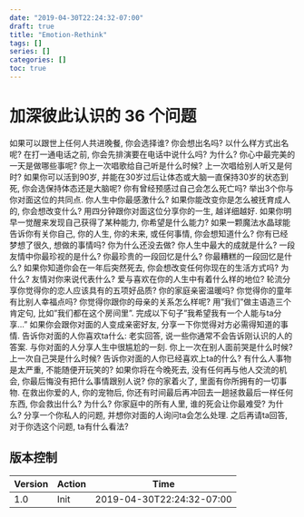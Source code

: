 ```yaml
---
date: "2019-04-30T22:24:32-07:00"
draft: true
title: "Emotion-Rethink"
tags: []
series: []
categories: []
toc: true
---
```


# 加深彼此认识的 36 个问题
如果可以跟世上任何人共进晚餐, 你会选择谁?
你会想出名吗? 以什么样方式出名呢?
在打一通电话之前, 你会先排演要在电话中说什么吗? 为什么?
你心中最完美的一天是做哪些事呢?
你上一次唱歌给自己听是什么时候? 上一次唱给别人听又是何时?
如果你可以活到90岁, 并能在30岁过后让体态或大脑一直保持30岁的状态到死, 你会选保持体态还是大脑呢?
你有曾经预感过自己会怎么死亡吗?
举出3个你与你对面这位的共同点.
你人生中你最感激什么?
如果你能改变你是怎么被抚育成人的, 你会想改变什么?
用四分钟跟你对面这位分享你的一生, 越详细越好.
如果你明早一觉醒来发现自己获得了某种能力, 你希望是什么能力?
如果一颗魔法水晶球能告诉你有关你自己, 你的人生, 你的未来, 或任何事情, 你会想知道什么?
你有已经梦想了很久, 想做的事情吗? 你为什么还没去做?
你人生中最大的成就是什么?
一段友情中你最珍视的是什么?
你最珍贵的一段回忆是什么?
你最糟糕的一段回忆是什么?
如果你知道你会在一年后突然死去, 你会想改变任何你现在的生活方式吗? 为什么?
友情对你来说代表什么?
爱与喜欢在你的人生中有着什么样的地位?
轮流分享你觉得你的恋人应该具有的五项好品质?
你的家庭亲密温暖吗? 你觉得你的童年有比别人幸福点吗?
你觉得你跟你的母亲的关系怎么样呢?
用”我们”做主语造三个肯定句, 比如”我们都在这个房间里”.
完成以下句子”我希望我有一个人能与ta分享…”
如果你会跟你对面的人变成亲密好友, 分享一下你觉得对方必需得知道的事情.
告诉你对面的人你喜欢ta什么: 老实回答, 说一些你通常不会告诉刚认识的人的答案.
与你对面的人分享人生中很尴尬的一刻.
你上一次在别人面前哭是什么时候? 上一次自己哭是什么时候?
告诉你对面的人你已经喜欢上ta的什么?
有什么人事物是太严重, 不能随便开玩笑的?
如果你将在今晚死去, 没有任何再与他人交流的机会, 你最后悔没有把什么事情跟别人说?
你的家着火了, 里面有你所拥有的一切事物. 在救出你爱的人, 你的宠物后, 你还有时间最后再冲回去一趟拯救最后一样任何东西, 你会救出什么? 为什么?
你家庭中的所有人里, 谁的死会让你最难受? 为什么?
分享一个你私人的问题, 并想你对面的人询问ta会怎么处理. 之后再请ta回答, 对于你选这个问题, ta有什么看法?



## 版本控制

| Version | Action                   | Time       |
| ------- | ------------------------ | ---------- |
| 1.0     | Init                     | 2019-04-30T22:24:32-07:00|
